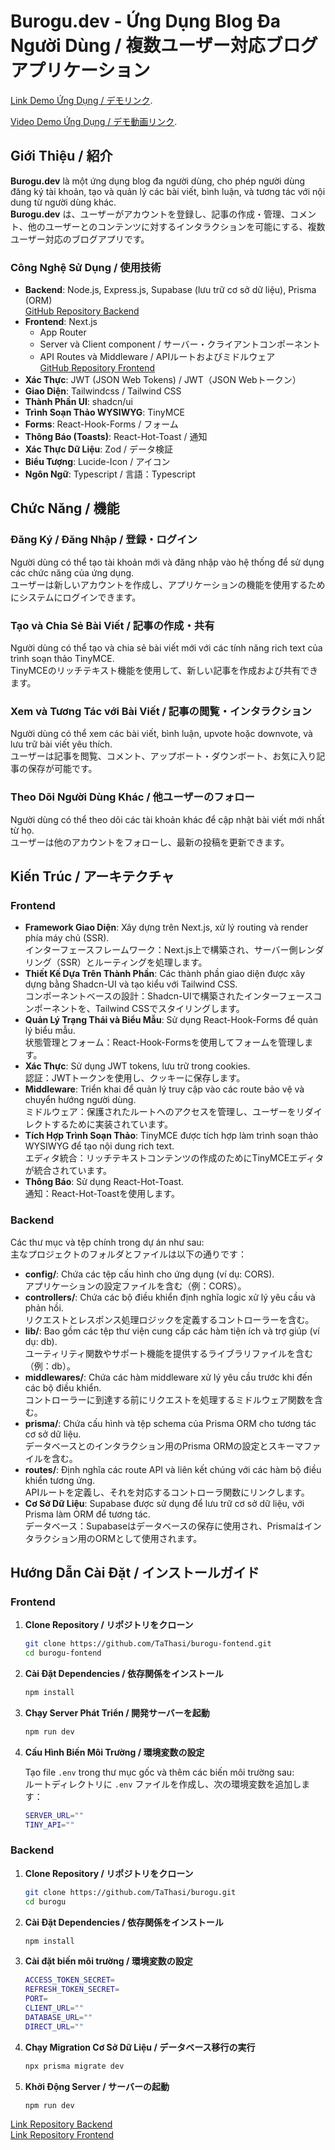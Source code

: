 # Burogu.dev - Ứng Dụng Blog Đa Người Dùng / 複数ユーザー対応ブログアプリケーション

[Link Demo Ứng Dụng / デモリンク](https://burogu-fontend.vercel.app/).

[Video Demo Ứng Dụng / デモ動画リンク](https://www.youtube.com/watch?v=lxkugvKfWcE).

## Giới Thiệu / 紹介

**Burogu.dev** là một ứng dụng blog đa người dùng, cho phép người dùng đăng ký tài khoản, tạo và quản lý các bài viết, bình luận, và tương tác với nội dung từ người dùng khác.  
**Burogu.dev** は、ユーザーがアカウントを登録し、記事の作成・管理、コメント、他のユーザーとのコンテンツに対するインタラクションを可能にする、複数ユーザー対応のブログアプリです。

### Công Nghệ Sử Dụng / 使用技術
- **Backend**: Node.js, Express.js, Supabase (lưu trữ cơ sở dữ liệu), Prisma (ORM)  
  [GitHub Repository Backend](https://github.com/TaThasi/burogu)
- **Frontend**: Next.js 
  - App Router
  - Server và Client component / サーバー・クライアントコンポーネント
  - API Routes và Middleware / APIルートおよびミドルウェア  
  [GitHub Repository Frontend](https://github.com/TaThasi/burogu-fontend)
- **Xác Thực**: JWT (JSON Web Tokens) / JWT（JSON Webトークン）
- **Giao Diện**: Tailwindcss / Tailwind CSS
- **Thành Phần UI**: shadcn/ui
- **Trình Soạn Thảo WYSIWYG**: TinyMCE
- **Forms**: React-Hook-Forms / フォーム
- **Thông Báo (Toasts)**: React-Hot-Toast / 通知
- **Xác Thực Dữ Liệu**: Zod / データ検証
- **Biểu Tượng**: Lucide-Icon / アイコン
- **Ngôn Ngữ**: Typescript / 言語：Typescript

## Chức Năng / 機能

### Đăng Ký / Đăng Nhập / 登録・ログイン

Người dùng có thể tạo tài khoản mới và đăng nhập vào hệ thống để sử dụng các chức năng của ứng dụng.  
ユーザーは新しいアカウントを作成し、アプリケーションの機能を使用するためにシステムにログインできます。

### Tạo và Chia Sẻ Bài Viết / 記事の作成・共有

Người dùng có thể tạo và chia sẻ bài viết mới với các tính năng rich text của trình soạn thảo TinyMCE.  
TinyMCEのリッチテキスト機能を使用して、新しい記事を作成および共有できます。

### Xem và Tương Tác với Bài Viết / 記事の閲覧・インタラクション

Người dùng có thể xem các bài viết, bình luận, upvote hoặc downvote, và lưu trữ bài viết yêu thích.  
ユーザーは記事を閲覧、コメント、アップボート・ダウンボート、お気に入り記事の保存が可能です。

### Theo Dõi Người Dùng Khác / 他ユーザーのフォロー

Người dùng có thể theo dõi các tài khoản khác để cập nhật bài viết mới nhất từ họ.  
ユーザーは他のアカウントをフォローし、最新の投稿を更新できます。

## Kiến Trúc / アーキテクチャ

### Frontend
- **Framework Giao Diện**: Xây dựng trên Next.js, xử lý routing và render phía máy chủ (SSR).  
  インターフェースフレームワーク：Next.js上で構築され、サーバー側レンダリング（SSR）とルーティングを処理します。
- **Thiết Kế Dựa Trên Thành Phần**: Các thành phần giao diện được xây dựng bằng Shadcn-UI và tạo kiểu với Tailwind CSS.  
  コンポーネントベースの設計：Shadcn-UIで構築されたインターフェースコンポーネントを、Tailwind CSSでスタイリングします。
- **Quản Lý Trạng Thái và Biểu Mẫu**: Sử dụng React-Hook-Forms để quản lý biểu mẫu.  
  状態管理とフォーム：React-Hook-Formsを使用してフォームを管理します。
- **Xác Thực**: Sử dụng JWT tokens, lưu trữ trong cookies.  
  認証：JWTトークンを使用し、クッキーに保存します。
- **Middleware**: Triển khai để quản lý truy cập vào các route bảo vệ và chuyển hướng người dùng.  
  ミドルウェア：保護されたルートへのアクセスを管理し、ユーザーをリダイレクトするために実装されています。
- **Tích Hợp Trình Soạn Thảo**: TinyMCE được tích hợp làm trình soạn thảo WYSIWYG để tạo nội dung rich text.  
  エディタ統合：リッチテキストコンテンツの作成のためにTinyMCEエディタが統合されています。
- **Thông Báo**: Sử dụng React-Hot-Toast.  
  通知：React-Hot-Toastを使用します。

### Backend
Các thư mục và tệp chính trong dự án như sau:  
主なプロジェクトのフォルダとファイルは以下の通りです：
- **config/**: Chứa các tệp cấu hình cho ứng dụng (ví dụ: CORS).  
  アプリケーションの設定ファイルを含む（例：CORS）。
- **controllers/**: Chứa các bộ điều khiển định nghĩa logic xử lý yêu cầu và phản hồi.  
  リクエストとレスポンス処理ロジックを定義するコントローラーを含む。
- **lib/**: Bao gồm các tệp thư viện cung cấp các hàm tiện ích và trợ giúp (ví dụ: db).  
  ユーティリティ関数やサポート機能を提供するライブラリファイルを含む（例：db）。
- **middlewares/**: Chứa các hàm middleware xử lý yêu cầu trước khi đến các bộ điều khiển.  
  コントローラーに到達する前にリクエストを処理するミドルウェア関数を含む。
- **prisma/**: Chứa cấu hình và tệp schema của Prisma ORM cho tương tác cơ sở dữ liệu.  
  データベースとのインタラクション用のPrisma ORMの設定とスキーマファイルを含む。
- **routes/**: Định nghĩa các route API và liên kết chúng với các hàm bộ điều khiển tương ứng.  
  APIルートを定義し、それを対応するコントローラ関数にリンクします。
- **Cơ Sở Dữ Liệu**: Supabase được sử dụng để lưu trữ cơ sở dữ liệu, với Prisma làm ORM để tương tác.  
  データベース：Supabaseはデータベースの保存に使用され、Prismaはインタラクション用のORMとして使用されます。

## Hướng Dẫn Cài Đặt / インストールガイド

### Frontend

1. **Clone Repository / リポジトリをクローン**

    ```sh
    git clone https://github.com/TaThasi/burogu-fontend.git
    cd burogu-fontend
    ```

2. **Cài Đặt Dependencies / 依存関係をインストール**

    ```sh
    npm install
    ```

3. **Chạy Server Phát Triển / 開発サーバーを起動**

    ```sh
    npm run dev
    ```

4. **Cấu Hình Biến Môi Trường / 環境変数の設定**

    Tạo file `.env` trong thư mục gốc và thêm các biến môi trường sau:  
    ルートディレクトリに `.env` ファイルを作成し、次の環境変数を追加します：

    ```sh
    SERVER_URL=""
    TINY_API=""
    ```

### Backend

1. **Clone Repository / リポジトリをクローン**

    ```sh
    git clone https://github.com/TaThasi/burogu.git
    cd burogu
    ```

2. **Cài Đặt Dependencies / 依存関係をインストール**

    ```sh
    npm install
    ```

3. **Cài đặt biến môi trường / 環境変数の設定**

    ```sh
    ACCESS_TOKEN_SECRET=
    REFRESH_TOKEN_SECRET=
    PORT=
    CLIENT_URL=""
    DATABASE_URL=""
    DIRECT_URL=""
    ```

4. **Chạy Migration Cơ Sở Dữ Liệu / データベース移行の実行**

    ```sh
    npx prisma migrate dev
    ```

5. **Khởi Động Server / サーバーの起動**

    ```sh
    npm run dev
    ```

[Link Repository Backend](https://github.com/TaThasi/burogu)  
[Link Repository Frontend](https://github.com/TaThasi/burogu-fontend)

